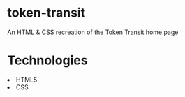 # token-transit
An HTML &amp; CSS recreation of the Token Transit home page

# Technologies
<li>HTML5</li>
<li>CSS</li>
